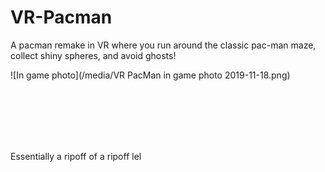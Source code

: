 # VR-Pacman
A pacman remake in VR where you run around the classic pac-man maze, collect shiny spheres, and avoid ghosts!

![In game photo](/media/VR PacMan in game photo 2019-11-18.png)

<br/>
<br/>
<br/>
<br/>
<br/>


Essentially a ripoff of a ripoff lel 

